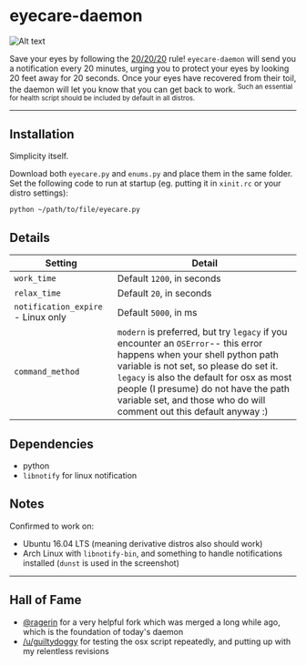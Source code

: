 # eyecare-daemon

![Alt text](https://i.imgur.com/B5HF85r.png "Demonstration")

Save your eyes by following the [20/20/20](http://www.labnol.org/software/computer-eye-exercise/14069/) rule! `eyecare-daemon` will send you a notification every 20 minutes, urging you to protect your eyes by looking 20 feet away for 20 seconds. Once your eyes have recovered from their toil, the daemon will let you know that you can get back to work. <sup>Such an essential for health script should be included by default in all distros. </sup>

____

## Installation

Simplicity itself.

Download both `eyecare.py` and `enums.py` and place them in the same folder. Set the following code to run at startup (eg. putting it in `xinit.rc` or your distro settings):

    python ~/path/to/file/eyecare.py

## Details

| Setting  | Detail        |
|----------|---------------|
| `work_time` |  Default `1200`, in seconds |
| `relax_time` | Default `20`, in seconds |
| `notification_expire` - Linux only | Default `5000`, in ms |
| `command_method` | `modern` is preferred, but try `legacy` if you encounter an `OSError`-- this error happens when your shell python path variable is not set, so please do set it. `legacy` is also the default for osx as most people (I presume) do not have the path variable set, and those who do will comment out this default anyway :) |

## Dependencies

* python
* `libnotify` for linux notification

## Notes
Confirmed to work on:
* Ubuntu 16.04 LTS (meaning derivative distros also should work)
* Arch Linux with `libnotify-bin`, and something to handle notifications installed (`dunst` is used in the screenshot)

____

## Hall of Fame

* [@ragerin](https://github.com/ragerin) for a very helpful fork which was merged a long while ago, which is the foundation of today's daemon
* [/u/guiltydoggy](https://www.reddit.com/user/guiltydoggy) for testing the osx script repeatedly, and putting up with my relentless revisions
